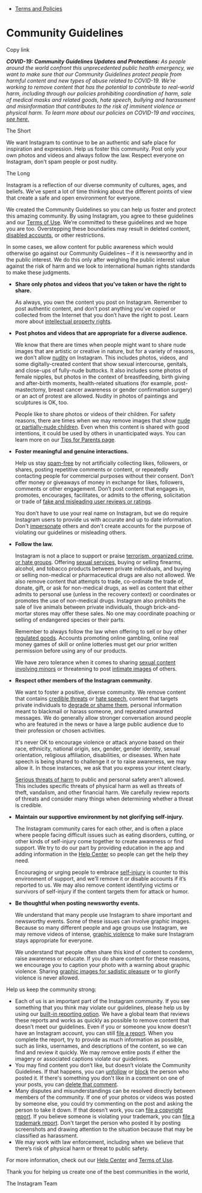 *   [Terms and Policies](https://help.instagram.com/1417489251945243/?helpref=breadcrumb)

Community Guidelines
====================

Copy link

_**COVID-19: Community Guidelines Updates and Protections:** As people around the world confront this unprecedented public health emergency, we want to make sure that our Community Guidelines protect people from harmful content and new types of abuse related to COVID-19. We’re working to remove content that has the potential to contribute to real-world harm, including through our policies prohibiting coordination of harm, sale of medical masks and related goods, hate speech, bullying and harassment and misinformation that contributes to the risk of imminent violence or physical harm. To learn more about our policies on COVID-19 and vaccines, [see here.](https://help.instagram.com/697825587576762?helpref=faq_content)_

The Short

We want Instagram to continue to be an authentic and safe place for inspiration and expression. Help us foster this community. Post only your own photos and videos and always follow the law. Respect everyone on Instagram, don’t spam people or post nudity.

The Long

Instagram is a reflection of our diverse community of cultures, ages, and beliefs. We’ve spent a lot of time thinking about the different points of view that create a safe and open environment for everyone.

We created the Community Guidelines so you can help us foster and protect this amazing community. By using Instagram, you agree to these guidelines and our [Terms of Use](https://www.instagram.com/legal/terms). We’re committed to these guidelines and we hope you are too. Overstepping these boundaries may result in deleted content, [disabled accounts](https://help.instagram.com/366993040048856?helpref=faq_content), or other restrictions.

In some cases, we allow content for public awareness which would otherwise go against our Community Guidelines – if it is newsworthy and in the public interest. We do this only after weighing the public interest value against the risk of harm and we look to international human rights standards to make these judgments.

*   **Share only photos and videos that you’ve taken or have the right to share.**
    
    As always, you own the content you post on Instagram. Remember to post authentic content, and don’t post anything you’ve copied or collected from the Internet that you don’t have the right to post. Learn more about [intellectual property rights](https://help.instagram.com/126382350847838?helpref=faq_content).
    
*   **Post photos and videos that are appropriate for a diverse audience.**
    
    We know that there are times when people might want to share nude images that are artistic or creative in nature, but for a variety of reasons, we don’t allow [nudity](https://l.instagram.com/?u=https%3A%2F%2Fwww.facebook.com%2Fcommunitystandards%2Fadult_nudity_sexual_activity&e=AT0SrNy-ZjaGDs18LT5Rj9jKKw8PEDkONlk5pNfSlUx8osLqTsLjSBXk_UX92dXbA649KRG4jHv4YGVm-JjoJKyxG4Z5ZoRk2Z0XIOxGsdAp1A-dZrzGOEObL6DHuKEgxu-zyiokLOowTWyt8EMzeQ) on Instagram. This includes photos, videos, and some digitally-created content that show sexual intercourse, genitals, and close-ups of fully-nude buttocks. It also includes some photos of female nipples, but photos in the context of breastfeeding, birth giving and after-birth moments, health-related situations (for example, post-mastectomy, breast cancer awareness or gender confirmation surgery) or an act of protest are allowed. Nudity in photos of paintings and sculptures is OK, too.
    
    People like to share photos or videos of their children. For safety reasons, there are times when we may remove images that show [nude or partially-nude children](https://l.instagram.com/?u=https%3A%2F%2Fwww.facebook.com%2Fcommunitystandards%2Fchild_nudity_sexual_exploitation&e=AT0SrNy-ZjaGDs18LT5Rj9jKKw8PEDkONlk5pNfSlUx8osLqTsLjSBXk_UX92dXbA649KRG4jHv4YGVm-JjoJKyxG4Z5ZoRk2Z0XIOxGsdAp1A-dZrzGOEObL6DHuKEgxu-zyiokLOowTWyt8EMzeQ). Even when this content is shared with good intentions, it could be used by others in unanticipated ways. You can learn more on our [Tips for Parents page](https://help.instagram.com/154475974694511/?helpref=faq_content).
    
*   **Foster meaningful and genuine interactions.**
    
    Help us stay [spam-free](https://l.instagram.com/?u=https%3A%2F%2Fwww.facebook.com%2Fcommunitystandards%2Fspam&e=AT0SrNy-ZjaGDs18LT5Rj9jKKw8PEDkONlk5pNfSlUx8osLqTsLjSBXk_UX92dXbA649KRG4jHv4YGVm-JjoJKyxG4Z5ZoRk2Z0XIOxGsdAp1A-dZrzGOEObL6DHuKEgxu-zyiokLOowTWyt8EMzeQ) by not artificially collecting likes, followers, or shares, posting repetitive comments or content, or repeatedly contacting people for commercial purposes without their consent. Don’t offer money or giveaways of money in exchange for likes, followers, comments or other engagement. Don’t post content that engages in, promotes, encourages, facilitates, or admits to the offering, solicitation or trade of [fake and misleading user reviews or ratings](https://l.instagram.com/?u=https%3A%2F%2Fwww.facebook.com%2Fcommunitystandards%2Ffraud_deception&e=AT0SrNy-ZjaGDs18LT5Rj9jKKw8PEDkONlk5pNfSlUx8osLqTsLjSBXk_UX92dXbA649KRG4jHv4YGVm-JjoJKyxG4Z5ZoRk2Z0XIOxGsdAp1A-dZrzGOEObL6DHuKEgxu-zyiokLOowTWyt8EMzeQ).
    
    You don’t have to use your real name on Instagram, but we do require Instagram users to provide us with accurate and up to date information. Don't [impersonate](https://l.instagram.com/?u=https%3A%2F%2Fwww.facebook.com%2Fcommunitystandards%2Fmisrepresentation&e=AT0SrNy-ZjaGDs18LT5Rj9jKKw8PEDkONlk5pNfSlUx8osLqTsLjSBXk_UX92dXbA649KRG4jHv4YGVm-JjoJKyxG4Z5ZoRk2Z0XIOxGsdAp1A-dZrzGOEObL6DHuKEgxu-zyiokLOowTWyt8EMzeQ) others and don't create accounts for the purpose of violating our guidelines or misleading others.
    
*   **Follow the law.**
    
    Instagram is not a place to support or praise [terrorism, organized crime, or hate groups](https://l.instagram.com/?u=https%3A%2F%2Fwww.facebook.com%2Fcommunitystandards%2Fdangerous_individuals_organizations&e=AT0SrNy-ZjaGDs18LT5Rj9jKKw8PEDkONlk5pNfSlUx8osLqTsLjSBXk_UX92dXbA649KRG4jHv4YGVm-JjoJKyxG4Z5ZoRk2Z0XIOxGsdAp1A-dZrzGOEObL6DHuKEgxu-zyiokLOowTWyt8EMzeQ). Offering [sexual services](https://l.instagram.com/?u=https%3A%2F%2Fwww.facebook.com%2Fcommunitystandards%2Fsexual_solicitation&e=AT0SrNy-ZjaGDs18LT5Rj9jKKw8PEDkONlk5pNfSlUx8osLqTsLjSBXk_UX92dXbA649KRG4jHv4YGVm-JjoJKyxG4Z5ZoRk2Z0XIOxGsdAp1A-dZrzGOEObL6DHuKEgxu-zyiokLOowTWyt8EMzeQ), buying or selling firearms, alcohol, and tobacco products between private individuals, and buying or selling non-medical or pharmaceutical drugs are also not allowed. We also remove content that attempts to trade, co-ordinate the trade of, donate, gift, or ask for non-medical drugs, as well as content that either admits to personal use (unless in the recovery context) or coordinates or promotes the use of non-medical drugs. Instagram also prohibits the sale of live animals between private individuals, though brick-and-mortar stores may offer these sales. No one may coordinate poaching or selling of endangered species or their parts.
    
    Remember to always follow the law when offering to sell or buy other [regulated goods](https://l.instagram.com/?u=https%3A%2F%2Fwww.facebook.com%2Fcommunitystandards%2Fregulated_goods&e=AT0SrNy-ZjaGDs18LT5Rj9jKKw8PEDkONlk5pNfSlUx8osLqTsLjSBXk_UX92dXbA649KRG4jHv4YGVm-JjoJKyxG4Z5ZoRk2Z0XIOxGsdAp1A-dZrzGOEObL6DHuKEgxu-zyiokLOowTWyt8EMzeQ). Accounts promoting online gambling, online real money games of skill or online lotteries must get our prior written permission before using any of our products.
    
    We have zero tolerance when it comes to sharing [sexual content involving minors](https://l.instagram.com/?u=https%3A%2F%2Fwww.facebook.com%2Fcommunitystandards%2Fchild_nudity_sexual_exploitation&e=AT0SrNy-ZjaGDs18LT5Rj9jKKw8PEDkONlk5pNfSlUx8osLqTsLjSBXk_UX92dXbA649KRG4jHv4YGVm-JjoJKyxG4Z5ZoRk2Z0XIOxGsdAp1A-dZrzGOEObL6DHuKEgxu-zyiokLOowTWyt8EMzeQ) or threatening to post [intimate images](https://l.instagram.com/?u=https%3A%2F%2Fwww.facebook.com%2Fcommunitystandards%2Fsexual_exploitation_adults&e=AT0SrNy-ZjaGDs18LT5Rj9jKKw8PEDkONlk5pNfSlUx8osLqTsLjSBXk_UX92dXbA649KRG4jHv4YGVm-JjoJKyxG4Z5ZoRk2Z0XIOxGsdAp1A-dZrzGOEObL6DHuKEgxu-zyiokLOowTWyt8EMzeQ) of others.
    
*   **Respect other members of the Instagram community.**
    
    We want to foster a positive, diverse community. We remove content that contains [credible threats](https://l.instagram.com/?u=https%3A%2F%2Fwww.facebook.com%2Fcommunitystandards%2Fcredible_violence&e=AT0SrNy-ZjaGDs18LT5Rj9jKKw8PEDkONlk5pNfSlUx8osLqTsLjSBXk_UX92dXbA649KRG4jHv4YGVm-JjoJKyxG4Z5ZoRk2Z0XIOxGsdAp1A-dZrzGOEObL6DHuKEgxu-zyiokLOowTWyt8EMzeQ) or [hate speech](https://l.instagram.com/?u=https%3A%2F%2Fwww.facebook.com%2Fcommunitystandards%2Fhate_speech&e=AT0SrNy-ZjaGDs18LT5Rj9jKKw8PEDkONlk5pNfSlUx8osLqTsLjSBXk_UX92dXbA649KRG4jHv4YGVm-JjoJKyxG4Z5ZoRk2Z0XIOxGsdAp1A-dZrzGOEObL6DHuKEgxu-zyiokLOowTWyt8EMzeQ), content that targets private individuals to [degrade or shame them](https://l.instagram.com/?u=https%3A%2F%2Fwww.facebook.com%2Fcommunitystandards%2Fbullying&e=AT0SrNy-ZjaGDs18LT5Rj9jKKw8PEDkONlk5pNfSlUx8osLqTsLjSBXk_UX92dXbA649KRG4jHv4YGVm-JjoJKyxG4Z5ZoRk2Z0XIOxGsdAp1A-dZrzGOEObL6DHuKEgxu-zyiokLOowTWyt8EMzeQ), personal information meant to blackmail or harass someone, and repeated unwanted messages. We do generally allow stronger conversation around people who are featured in the news or have a large public audience due to their profession or chosen activities.
    
    It's never OK to encourage violence or attack anyone based on their race, ethnicity, national origin, sex, gender, gender identity, sexual orientation, religious affiliation, disabilities, or diseases. When hate speech is being shared to challenge it or to raise awareness, we may allow it. In those instances, we ask that you express your intent clearly.
    
    [Serious threats of harm](https://l.instagram.com/?u=https%3A%2F%2Fwww.facebook.com%2Fcommunitystandards%2Fcredible_violence&e=AT0SrNy-ZjaGDs18LT5Rj9jKKw8PEDkONlk5pNfSlUx8osLqTsLjSBXk_UX92dXbA649KRG4jHv4YGVm-JjoJKyxG4Z5ZoRk2Z0XIOxGsdAp1A-dZrzGOEObL6DHuKEgxu-zyiokLOowTWyt8EMzeQ) to public and personal safety aren't allowed. This includes specific threats of physical harm as well as threats of theft, vandalism, and other financial harm. We carefully review reports of threats and consider many things when determining whether a threat is credible.
    
*   **Maintain our supportive environment by not glorifying self-injury.**
    
    The Instagram community cares for each other, and is often a place where people facing difficult issues such as eating disorders, cutting, or other kinds of self-injury come together to create awareness or find support. We try to do our part by providing education in the app and adding information in the [Help Center](https://help.instagram.com/) so people can get the help they need.
    
    Encouraging or urging people to embrace [self-injury](https://l.instagram.com/?u=https%3A%2F%2Fwww.facebook.com%2Fcommunitystandards%2Fsuicide_self_injury_violence&e=AT0SrNy-ZjaGDs18LT5Rj9jKKw8PEDkONlk5pNfSlUx8osLqTsLjSBXk_UX92dXbA649KRG4jHv4YGVm-JjoJKyxG4Z5ZoRk2Z0XIOxGsdAp1A-dZrzGOEObL6DHuKEgxu-zyiokLOowTWyt8EMzeQ) is counter to this environment of support, and we’ll remove it or disable accounts if it’s reported to us. We may also remove content identifying victims or survivors of self-injury if the content targets them for attack or humor.
    
*   **Be thoughtful when posting newsworthy events.**
    
    We understand that many people use Instagram to share important and newsworthy events. Some of these issues can involve graphic images. Because so many different people and age groups use Instagram, we may remove videos of intense, [graphic violence](https://l.instagram.com/?u=https%3A%2F%2Fwww.facebook.com%2Fcommunitystandards%2Fgraphic_violence&e=AT0SrNy-ZjaGDs18LT5Rj9jKKw8PEDkONlk5pNfSlUx8osLqTsLjSBXk_UX92dXbA649KRG4jHv4YGVm-JjoJKyxG4Z5ZoRk2Z0XIOxGsdAp1A-dZrzGOEObL6DHuKEgxu-zyiokLOowTWyt8EMzeQ) to make sure Instagram stays appropriate for everyone.
    
    We understand that people often share this kind of content to condemn, raise awareness or educate. If you do share content for these reasons, we encourage you to caption your photo with a warning about graphic violence. Sharing [graphic images for sadistic pleasure](https://l.instagram.com/?u=https%3A%2F%2Fwww.facebook.com%2Fcommunitystandards%2Fcruel_insensitive&e=AT0SrNy-ZjaGDs18LT5Rj9jKKw8PEDkONlk5pNfSlUx8osLqTsLjSBXk_UX92dXbA649KRG4jHv4YGVm-JjoJKyxG4Z5ZoRk2Z0XIOxGsdAp1A-dZrzGOEObL6DHuKEgxu-zyiokLOowTWyt8EMzeQ) or to glorify violence is never allowed.
    

Help us keep the community strong:

*   Each of us is an important part of the Instagram community. If you see something that you think may violate our guidelines, please help us by using our [built-in reporting option](https://help.instagram.com/165828726894770?helpref=faq_content). We have a global team that reviews these reports and works as quickly as possible to remove content that doesn’t meet our guidelines. Even if you or someone you know doesn’t have an Instagram account, you can still [file a report](https://help.instagram.com/contact/383679321740945). When you complete the report, try to provide as much information as possible, such as links, usernames, and descriptions of the content, so we can find and review it quickly. We may remove entire posts if either the imagery or associated captions violate our guidelines.
*   You may find content you don’t like, but doesn’t violate the Community Guidelines. If that happens, you can [unfollow](https://help.instagram.com/286340048138725?helpref=faq_content) or [block](https://help.instagram.com/426700567389543/?helpref=faq_content) the person who posted it. If there's something you don't like in a comment on one of your posts, you can [delete that comment](https://help.instagram.com/289098941190483?helpref=faq_content).
*   Many disputes and misunderstandings can be resolved directly between members of the community. If one of your photos or videos was posted by someone else, you could try commenting on the post and asking the person to take it down. If that doesn’t work, you can [file a copyright report](https://help.instagram.com/126382350847838?helpref=faq_content). If you believe someone is violating your trademark, you can [file a trademark report](https://help.instagram.com/222826637847963?helpref=faq_content). Don't target the person who posted it by posting screenshots and drawing attention to the situation because that may be classified as harassment.
*   We may work with law enforcement, including when we believe that there’s risk of physical harm or threat to public safety.

For more information, check out our [Help Center](https://help.instagram.com/) and [Terms of Use](https://l.instagram.com/?u=http%3A%2F%2Finstagram.com%2Flegal%2Fterms%2F%23&e=AT0SrNy-ZjaGDs18LT5Rj9jKKw8PEDkONlk5pNfSlUx8osLqTsLjSBXk_UX92dXbA649KRG4jHv4YGVm-JjoJKyxG4Z5ZoRk2Z0XIOxGsdAp1A-dZrzGOEObL6DHuKEgxu-zyiokLOowTWyt8EMzeQ).

Thank you for helping us create one of the best communities in the world,

The Instagram Team